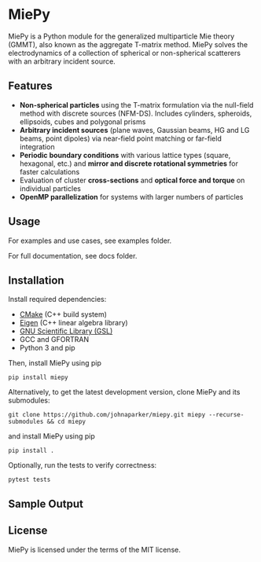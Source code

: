 MiePy
==============
MiePy is a Python module for the generalized multiparticle Mie theory (GMMT), also known as the aggregate T-matrix method. MiePy solves the electrodynamics of a collection of spherical or non-spherical scatterers with an arbitrary incident source.

Features
--------------
+ **Non-spherical particles** using the T-matrix formulation via the null-field method with discrete sources (NFM-DS). Includes cylinders, spheroids, ellipsoids, cubes and polygonal prisms
+ **Arbitrary incident sources** (plane waves, Gaussian beams, HG and LG beams, point dipoles) via near-field point matching or far-field integration
+ **Periodic boundary conditions** with various lattice types (square, hexagonal, etc.) and **mirror and discrete rotational symmetries** for faster calculations
+ Evaluation of cluster **cross-sections** and **optical force and torque** on individual particles
+ **OpenMP parallelization** for systems with larger numbers of particles

Usage
--------------

For examples and use cases, see examples folder.

For full documentation, see docs folder.

Installation
--------------
Install required dependencies:

+ [CMake](https://cmake.org/install/) (C++ build system)
+ [Eigen](http://eigen.tuxfamily.org/index.php?title=Main_Page) (C++ linear algebra library)
+ [GNU Scientific Library (GSL)](https://www.gnu.org/software/gsl/)
+ GCC and GFORTRAN
+ Python 3 and pip

Then, install MiePy using pip
```shell
pip install miepy
```

Alternatively, to get the latest development version, clone MiePy and its submodules:
```shell
git clone https://github.com/johnaparker/miepy.git miepy --recurse-submodules && cd miepy
```

and install MiePy using pip
```shell
pip install .
```

Optionally, run the tests to verify correctness:
```shell
pytest tests
```

Sample Output
--------------

License
--------------
MiePy is licensed under the terms of the MIT license.
